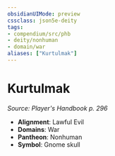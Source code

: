 ```yaml
---
obsidianUIMode: preview
cssclass: json5e-deity
tags:
- compendium/src/phb
- deity/nonhuman
- domain/war
aliases: ["Kurtulmak"]
---
```

# Kurtulmak
*Source: Player's Handbook p. 296* 

- **Alignment**: Lawful Evil
- **Domains**: War
- **Pantheon**: Nonhuman
- **Symbol**: Gnome skull